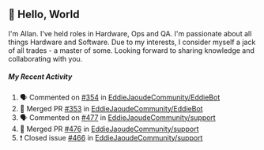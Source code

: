 ## :wave: Hello, World

I'm Allan. I've held roles in Hardware, Ops and QA. I'm passionate about all things Hardware and Software. Due to my interests, I consider myself a jack of all trades - a master of some. Looking forward to sharing knowledge and collaborating with you.

##### My Recent Activity
<!--START_SECTION:activity-->
1. 🗣 Commented on [#354](https://github.com/EddieJaoudeCommunity/EddieBot/issues/354) in [EddieJaoudeCommunity/EddieBot](https://github.com/EddieJaoudeCommunity/EddieBot)
2. 🎉 Merged PR [#353](https://github.com/EddieJaoudeCommunity/EddieBot/pull/353) in [EddieJaoudeCommunity/EddieBot](https://github.com/EddieJaoudeCommunity/EddieBot)
3. 🗣 Commented on [#477](https://github.com/EddieJaoudeCommunity/support/issues/477) in [EddieJaoudeCommunity/support](https://github.com/EddieJaoudeCommunity/support)
4. 🎉 Merged PR [#476](https://github.com/EddieJaoudeCommunity/support/pull/476) in [EddieJaoudeCommunity/support](https://github.com/EddieJaoudeCommunity/support)
5. ❗️ Closed issue [#466](https://github.com/EddieJaoudeCommunity/support/issues/466) in [EddieJaoudeCommunity/support](https://github.com/EddieJaoudeCommunity/support)
<!--END_SECTION:activity-->

<!--
**AllanRegush/AllanRegush** is a ✨ _special_ ✨ repository because its `README.md` (this file) appears on your GitHub profile.

Here are some ideas to get you started:

- 🔭 I’m currently working on ...
- 🌱 I’m currently learning ...
- 👯 I’m looking to collaborate on ...
- 🤔 I’m looking for help with ...
- 💬 Ask me about ...
- 📫 How to reach me: ...
- 😄 Pronouns: ...
- ⚡ Fun fact: ...
-->
